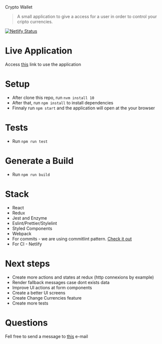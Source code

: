 Crypto Wallet

> A small application to give a access for a user in order to control your cripto currencies.

[![Netlify Status](https://api.netlify.com/api/v1/badges/e9f9ae04-ff13-4032-af47-5aff9774e311/deploy-status)](https://app.netlify.com/sites/crypto-wallet-app/deploys)

# Live Application

Access [this](https://crypto-wallet-app.netlify.app/) link to use the application

# Setup

- After clone this repo, run `nvm install 10`
- After that, run `npm install` to install dependencies
- Finnaly run `npm start` and the application will open at the your browser

# Tests

- Run `npm run test`

# Generate a Build

- Run `npm run build`

# Stack

- React
- Redux
- Jest and Enzyme
- Eslint/Prettier/Stylelint
- Styled Components
- Webpack
- For commits - we are using commitlint pattern. [Check it out](https://commitlint.js.org/#/)
- For CI - Netlify

# Next steps

- Create more actions and states at redux (http connexions by example)
- Render fallback messages case dont exists data
- Improve UI actions at form components
- Create a better UI screens
- Create Change Currencies feature
- Create more tests

# Questions

Fell free to send a message to [this](yanmagale@gmail.com) e-mail

